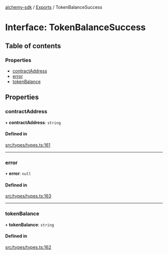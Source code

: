 [alchemy-sdk](../README.md) / [Exports](../modules.md) / TokenBalanceSuccess

# Interface: TokenBalanceSuccess

## Table of contents

### Properties

- [contractAddress](TokenBalanceSuccess.md#contractaddress)
- [error](TokenBalanceSuccess.md#error)
- [tokenBalance](TokenBalanceSuccess.md#tokenbalance)

## Properties

### contractAddress

• **contractAddress**: `string`

#### Defined in

[src/types/types.ts:161](https://github.com/alchemyplatform/alchemy-sdk-js/blob/905f87c/src/types/types.ts#L161)

___

### error

• **error**: ``null``

#### Defined in

[src/types/types.ts:163](https://github.com/alchemyplatform/alchemy-sdk-js/blob/905f87c/src/types/types.ts#L163)

___

### tokenBalance

• **tokenBalance**: `string`

#### Defined in

[src/types/types.ts:162](https://github.com/alchemyplatform/alchemy-sdk-js/blob/905f87c/src/types/types.ts#L162)
